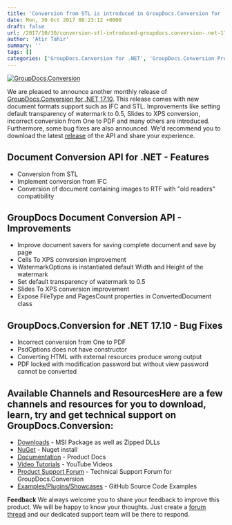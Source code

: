 ```yaml
---
title: 'Conversion from STL is introduced in GroupDocs.Conversion for .NET 17.10'
date: Mon, 30 Oct 2017 08:23:12 +0000
draft: false
url: /2017/10/30/conversion-stl-introduced-groupdocs.conversion-.net-17.10/
author: 'Atir Tahir'
summary: ''
tags: []
categories: ['GroupDocs.Conversion for .NET', 'GroupDocs.Conversion Product Family']
---
```


[![GroupDocs.Conversion](https://blog.groupdocs.com/wp-content/uploads/sites/4/2016/11/groupdocs-conversion-net.png)](https://www.groupdocs.com/products/conversion/net)

We are pleased to announce another monthly release of [GroupDocs.Conversion for .NET 17.10](https://www.groupdocs.com/products/conversion/net). This release comes with new document formats support such as IFC and STL. Improvements like setting default transparency of watermark to 0.5, Slides to XPS conversion, incorrect conversion from One to PDF and many others are introduced. Furthermore, some bug fixes are also announced. We'd recommend you to download the latest [release](https://downloads.groupdocs.com/conversion/net) of the API and share your experience.

## Document Conversion API for .NET - Features

*   Conversion from STL
*   Implement conversion from IFC
*   Conversion of document containing images to RTF with "old readers" compatibility

## GroupDocs Document Conversion API - Improvements

*   Improve document savers for saving complete document and save by page
*   Cells To XPS conversion improvement
*   WatermarkOptions is instantiated default Width and Height of the watermark
*   Set default transparency of watermark to 0.5
*   Slides To XPS conversion improvement
*   Expose FileType and PagesCount properties in ConvertedDocument class

## GroupDocs.Conversion for .NET 17.10 - Bug Fixes

*   Incorrect conversion from One to PDF
*   PsdOptions does not have constructor
*   Converting HTML with external resources produce wrong output
*   PDF locked with modification password but without view password cannot be converted

## Available Channels and ResourcesHere are a few channels and resources for you to download, learn, try and get technical support on GroupDocs.Conversion:

*   [Downloads](https://downloads.groupdocs.com/conversion/net) - MSI Package as well as Zipped DLLs
*   [NuGet](https://www.nuget.org/packages/groupdocs.conversion) - Nuget install
*   [Documentation](https://docs.groupdocs.com/display/conversionnet/Home "Documentation") - Product Docs
*   [Video Tutorials](https://www.youtube.com/playlist?list=PL25CTxMCj5vPBhL0PgywST_NF74_4IF4k "video tutorials") - YouTube Videos
*   [Product Support Forum](https://forum.groupdocs.com/c/conversion "Support forum") \- Technical Support Forum for GroupDocs.Conversion
*   [Examples/Plugins/Showcases](https://github.com/groupdocsconversion/GroupDocs_Conversion_NET "examples,plugins,showcases") - GitHub Source Code Examples

**Feedback** We always welcome you to share your feedback to improve this product. We will be happy to know your thoughts. Just create a [forum thread](https://forum.groupdocs.com/c/conversion) and our dedicated support team will be there to respond.




